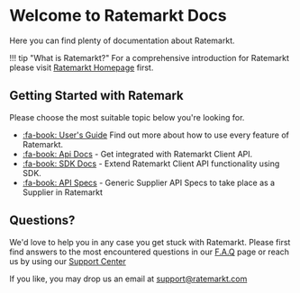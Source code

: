 # Welcome to Ratemarkt Docs

Here you can find plenty of documentation about Ratemarkt.

!!! tip "What is Ratemarkt?"
    For a comprehensive introduction for Ratemarkt please visit [Ratemarkt Homepage][1] first.

  [1]: http://ratemarkt.com


## Getting Started with Ratemark

Please choose the most suitable topic below you're looking for.

* [:fa-book: User's Guide](users_guide/getting_started.md) Find out more about how to use every feature of Ratemarkt.
* [:fa-book: Api Docs](api_docs/getting_started.md) - Get integrated with Ratemarkt Client API.
* [:fa-book: SDK Docs](api_docs/getting_started.md) - Extend Ratemarkt Client API functionality using SDK.
* [:fa-book: API Specs](api_docs/getting_started.md) - Generic Supplier API Specs to take place as a Supplier in Ratemarkt

## Questions?

We'd love to help you in any case you get stuck with Ratemarkt.
Please first find answers to the most encountered questions in our [F.A.Q](faq) page or reach us by using our [Support Center](http://support.ratemarkt.com/)

If you like, you may drop us an email at support@ratemarkt.com
